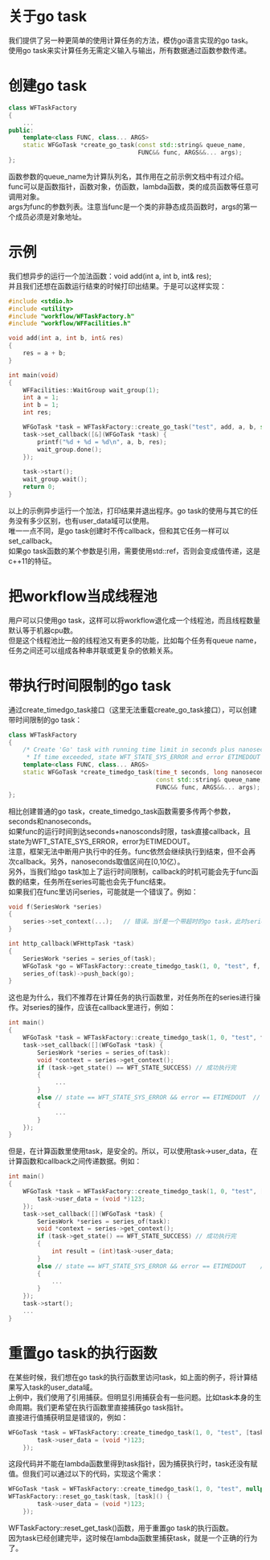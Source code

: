 # 关于go task

我们提供了另一种更简单的使用计算任务的方法，模仿go语言实现的go task。  
使用go task来实计算任务无需定义输入与输出，所有数据通过函数参数传递。

# 创建go task
~~~cpp
class WFTaskFactory
{
    ...
public:
    template<class FUNC, class... ARGS>
    static WFGoTask *create_go_task(const std::string& queue_name,
                                    FUNC&& func, ARGS&&... args);
};
~~~
函数参数的queue_name为计算队列名，其作用在之前示例文档中有过介绍。  
func可以是函数指针，函数对象，仿函数，lambda函数，类的成员函数等任意可调用对象。  
args为func的参数列表。注意当func是一个类的非静态成员函数时，args的第一个成员必须是对象地址。

# 示例
我们想异步的运行一个加法函数：void add(int a, int b, int& res);  
并且我们还想在函数运行结束的时候打印出结果。于是可以这样实现：
~~~cpp
#include <stdio.h>
#include <utility>
#include "workflow/WFTaskFactory.h"
#include "workflow/WFFacilities.h"

void add(int a, int b, int& res)
{
    res = a + b;
}

int main(void)
{
    WFFacilities::WaitGroup wait_group(1);
    int a = 1;
    int b = 1;
    int res;

    WFGoTask *task = WFTaskFactory::create_go_task("test", add, a, b, std::ref(res));
    task->set_callback([&](WFGoTask *task) {
        printf("%d + %d = %d\n", a, b, res);
        wait_group.done();
    });
 
    task->start();
    wait_group.wait();
    return 0;
}
~~~
以上的示例异步运行一个加法，打印结果并退出程序。go task的使用与其它的任务没有多少区别，也有user_data域可以使用。  
唯一一点不同，是go task创建时不传callback，但和其它任务一样可以set_callback。  
如果go task函数的某个参数是引用，需要使用std::ref，否则会变成值传递，这是c++11的特征。

# 把workflow当成线程池

用户可以只使用go task，这样可以将workflow退化成一个线程池，而且线程数量默认等于机器cpu数。  
但是这个线程池比一般的线程池又有更多的功能，比如每个任务有queue name，任务之间还可以组成各种串并联或更复杂的依赖关系。

# 带执行时间限制的go task
通过create_timedgo_task接口（这里无法重载create_go_task接口），可以创建带时间限制的go task：
~~~cpp
class WFTaskFactory
{
    /* Create 'Go' task with running time limit in seconds plus nanoseconds.
     * If time exceeded, state WFT_STATE_SYS_ERROR and error ETIMEDOUT will be got in callback. */
    template<class FUNC, class... ARGS>
    static WFGoTask *create_timedgo_task(time_t seconds, long nanoseconds,
                                         const std::string& queue_name,
                                         FUNC&& func, ARGS&&... args);
};
~~~
相比创建普通的go task，create_timedgo_task函数需要多传两个参数，seconds和nanoseconds。  
如果func的运行时间到达seconds+nanosconds时限，task直接callback，且state为WFT_STATE_SYS_ERROR，error为ETIMEDOUT。  
注意，框架无法中断用户执行中的任务。func依然会继续执行到结束，但不会再次callback。另外，nanoseconds取值区间在\[0,10亿）。  
另外，当我们给go task加上了运行时间限制，callback的时机可能会先于func函数的结束，任务所在series可能也会先于func结束。  
如果我们在func里访问series，可能就是一个错误了。例如：
~~~cpp
void f(SeriesWork *series)
{
    series->set_context(...);   // 错误。当f是一个带超时的go task，此时series可能已经失效了。
}

int http_callback(WFHttpTask *task)
{
    SeriesWork *series = series_of(task);
    WFGoTask *go = WFTaskFactory::create_timedgo_task(1, 0, "test", f, series);  // 1秒超时的go task
    series_of(task)->push_back(go);
}
~~~
这也是为什么，我们不推荐在计算任务的执行函数里，对任务所在的series进行操作。对series的操作，应该在callback里进行，例如：
~~~cpp
int main()
{
    WFGoTask *task = WFTaskFactory::create_timedgo_task(1, 0, "test", f);
    task->set_callback([](WFGoTask *task) {
        SeriesWork *series = series_of(task):
        void *context = series->get_context();
        if (task->get_state() == WFT_STATE_SUCCESS) // 成功执行完
        {
             ...
        }
        else // state == WFT_STATE_SYS_ERROR && error == ETIMEDOUT  // 超过运行时间限制
        {
             ...
        }
    });
}
~~~
但是，在计算函数里使用task，是安全的。所以，可以使用task->user_data，在计算函数和callback之间传递数据。例如：
~~~cpp
int main()
{
    WFGoTask *task = WFTaskFactory::create_timedgo_task(1, 0, "test", [&task]() {
        task->user_data = (void *)123;
    });
    task->set_callback([](WFGoTask *task) {
        SeriesWork *series = series_of(task):
        void *context = series->get_context();
        if (task->get_state() == WFT_STATE_SUCCESS) // 成功执行完
        {
		    int result = (int)task->user_data;
        }
        else // state == WFT_STATE_SYS_ERROR && error == ETIMEDOUT    // 超过运行时间限制
        {
		    ...
        }
    });
    task->start();
    ...
}
~~~~
# 重置go task的执行函数
在某些时候，我们想在go task的执行函数里访问task，如上面的例子，将计算结果写入task的user_data域。  
上例中，我们使用了引用捕获。但明显引用捕获会有一些问题。比如task本身的生命周期。我们更希望在执行函数里直接捕获go task指针。  
直接进行值捕获明显是错误的，例如：
~~~cpp
WFGoTask *task = WFTaskFactory::create_timedgo_task(1, 0, "test", [task]() {
        task->user_data = (void *)123;
    });
~~~
这段代码并不能在lambda函数里得到task指针，因为捕获执行时，task还没有赋值。但我们可以通过以下的代码，实现这个需求：
~~~cpp
WFGoTask *task = WFTaskFactory::create_timedgo_task(1, 0, "test", nullptr);  // 执行函数可以初始化为nullptr
WFTaskFactory::reset_go_task(task, [task]() {
        task->user_data = (void *)123;
    });
~~~
WFTaskFactory::reset_get_task()函数，用于重置go task的执行函数。  
因为task已经创建完毕，这时候在lambda函数里捕获task，就是一个正确的行为了。

